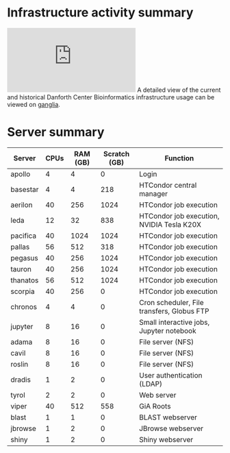 # Infrastructure activity summary

![cluster load average](http://bioinformatics.danforthcenter.org/ganglia/stacked.php?m=load_one&c=Bioinformatics&r=hour&st=1460067771&host_regex=)
A detailed view of the current and historical Danforth Center Bioinformatics infrastructure usage can be viewed on [ganglia](http://bioinformatics.danforthcenter.org/ganglia/?c=Bioinformatics).

# Server summary

| Server   | CPUs | RAM (GB) | Scratch (GB) | Function                                   |
| -------- | ---- | -------- | ------------ | ------------------------------------------ |
| apollo   | 4    | 4        | 0            | Login                                      |
| basestar | 4    | 4        | 218          | HTCondor central manager                   |
| aerilon  | 40   | 256      | 1024         | HTCondor job execution                     |
| leda     | 12   | 32       | 838          | HTCondor job execution, NVIDIA Tesla K20X  |
| pacifica | 40   | 1024     | 1024         | HTCondor job execution                     |
| pallas   | 56   | 512      | 318          | HTCondor job execution                     |
| pegasus  | 40   | 256      | 1024         | HTCondor job execution                     |
| tauron   | 40   | 256      | 1024         | HTCondor job execution                     |
| thanatos | 56   | 512      | 1024         | HTCondor job execution                     |
| scorpia  | 40   | 256      | 0            | HTCondor job execution                     |
| chronos  | 4    | 4        | 0            | Cron scheduler, File transfers, Globus FTP |
| jupyter  | 8    | 16       | 0            | Small interactive jobs, Jupyter notebook   |
| adama    | 8    | 16       | 0            | File server (NFS)                          |
| cavil    | 8    | 16       | 0            | File server (NFS)                          |
| roslin   | 8    | 16       | 0            | File server (NFS)                          |
| dradis   | 1    | 2        | 0            | User authentication (LDAP)                 |
| tyrol    | 2    | 2        | 0            | Web server                                 |
| viper    | 40   | 512      | 558          | GiA Roots                                  |
| blast    | 1    | 1        | 0            | BLAST webserver                            |
| jbrowse  | 1    | 2        | 0            | JBrowse webserver                          |
| shiny    | 1    | 2        | 0            | Shiny webserver                            |
